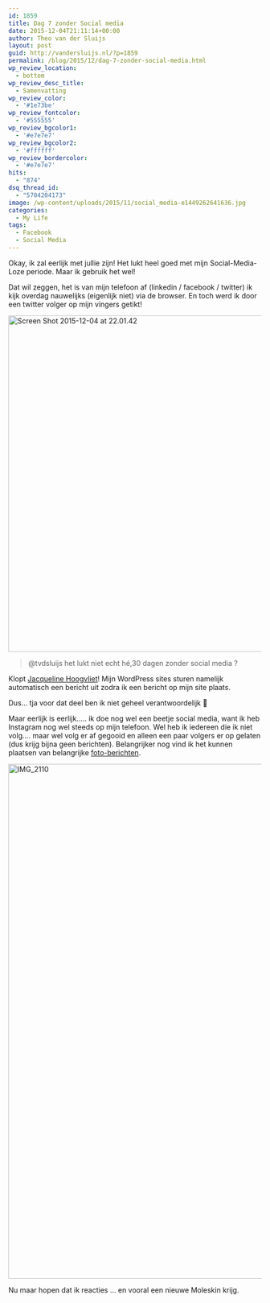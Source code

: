 ```yaml
---
id: 1859
title: Dag 7 zonder Social media
date: 2015-12-04T21:11:14+00:00
author: Theo van der Sluijs
layout: post
guid: http://vandersluijs.nl/?p=1859
permalink: /blog/2015/12/dag-7-zonder-social-media.html
wp_review_location:
  - bottom
wp_review_desc_title:
  - Samenvatting
wp_review_color:
  - '#1e73be'
wp_review_fontcolor:
  - '#555555'
wp_review_bgcolor1:
  - '#e7e7e7'
wp_review_bgcolor2:
  - '#ffffff'
wp_review_bordercolor:
  - '#e7e7e7'
hits:
  - "874"
dsq_thread_id:
  - "5704204173"
image: /wp-content/uploads/2015/11/social_media-e1449262641636.jpg
categories:
  - My Life
tags:
  - Facebook
  - Social Media
---
```

Okay, ik zal eerlijk met jullie zijn! Het lukt heel goed met mijn Social-Media-Loze periode. Maar ik gebruik het wel!

Dat wil zeggen, het is van mijn telefoon af (linkedin / facebook / twitter) ik kijk overdag nauwelijks (eigenlijk niet) via de browser. En toch werd ik door een twitter volger op mijn vingers getikt!<!--more-->

<img class="aligncenter size-large wp-image-1860" src="https://vandersluijs.nl/wp-content/uploads/2015/12/Screen-Shot-2015-12-04-at-22.01.42-1024x669.png" alt="Screen Shot 2015-12-04 at 22.01.42" width="1024" height="669" srcset="https://vandersluijs.nl/wp-content/uploads/2015/12/Screen-Shot-2015-12-04-at-22.01.42-1024x669.png 1024w, https://vandersluijs.nl/wp-content/uploads/2015/12/Screen-Shot-2015-12-04-at-22.01.42-300x196.png 300w, https://vandersluijs.nl/wp-content/uploads/2015/12/Screen-Shot-2015-12-04-at-22.01.42-768x502.png 768w, https://vandersluijs.nl/wp-content/uploads/2015/12/Screen-Shot-2015-12-04-at-22.01.42.png 1200w" sizes="(max-width: 767px) 89vw, (max-width: 1000px) 54vw, (max-width: 1071px) 543px, 580px" />

> @tvdsluijs het lukt niet echt hé,30 dagen zonder social media ?

Klopt <a href="https://twitter.com/JacHoogvliet" target="_blank">Jacqueline Hoogvliet</a>! Mijn WordPress sites sturen namelijk automatisch een bericht uit zodra ik een bericht op mijn site plaats.

Dus&#8230; tja voor dat deel ben ik niet geheel verantwoordelijk 🙂

Maar eerlijk is eerlijk&#8230;.. ik doe nog wel een beetje social media, want ik heb Instagram nog wel steeds op mijn telefoon. Wel heb ik iedereen die ik niet volg&#8230;. maar wel volg er af gegooid en alleen een paar volgers er op gelaten (dus krijg bijna geen berichten). Belangrijker nog vind ik het kunnen plaatsen van belangrijke <a href="https://www.instagram.com/p/-3hVrkSpF3/" target="_blank">foto-berichten</a>.

<img class="aligncenter size-large wp-image-1861" src="https://vandersluijs.nl/wp-content/uploads/2015/12/IMG_2110-1024x1024.jpg" alt="IMG_2110" width="1024" height="1024" srcset="https://vandersluijs.nl/wp-content/uploads/2015/12/IMG_2110-1024x1024.jpg 1024w, https://vandersluijs.nl/wp-content/uploads/2015/12/IMG_2110-150x150.jpg 150w, https://vandersluijs.nl/wp-content/uploads/2015/12/IMG_2110-300x300.jpg 300w, https://vandersluijs.nl/wp-content/uploads/2015/12/IMG_2110-768x768.jpg 768w, https://vandersluijs.nl/wp-content/uploads/2015/12/IMG_2110-65x65.jpg 65w, https://vandersluijs.nl/wp-content/uploads/2015/12/IMG_2110.jpg 1200w" sizes="(max-width: 767px) 89vw, (max-width: 1000px) 54vw, (max-width: 1071px) 543px, 580px" />

Nu maar hopen dat ik reacties &#8230; en vooral een nieuwe Moleskin krijg.